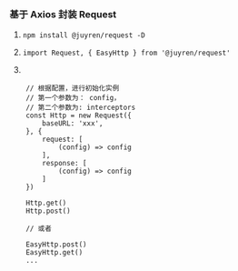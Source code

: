 ### 基于 Axios 封装 Request

1. `npm install @juyren/request -D`

2. `import Request, { EasyHttp } from '@juyren/request'`

3.

```
    // 根据配置，进行初始化实例
    // 第一个参数为： config，
    // 第二个参数为: interceptors
    const Http = new Request({
        baseURL: 'xxx',
    }, {
        request: [
            (config) => config
        ],
        response: [
            (config) => config
        ]
    })

    Http.get()
    Http.post()

    // 或者

    EasyHttp.post()
    EasyHttp.get()
    ...
```
